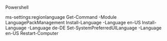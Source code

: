 Powershell


ms-settings:regionlanguage
Get-Command -Module LanguagePackManagement
Install-Language -Language en-US
Install-Language -Language de-DE
Set-SystemPreferredUILanguage -Language en-US
Restart-Computer
